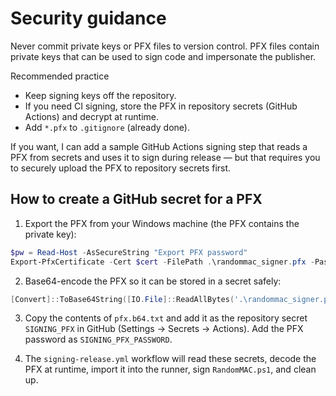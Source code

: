 Security guidance
=================

Never commit private keys or PFX files to version control. PFX files contain private keys that can be used to sign code and impersonate the publisher.

Recommended practice
- Keep signing keys off the repository.
- If you need CI signing, store the PFX in repository secrets (GitHub Actions) and decrypt at runtime.
- Add `*.pfx` to `.gitignore` (already done).

If you want, I can add a sample GitHub Actions signing step that reads a PFX from secrets and uses it to sign during release — but that requires you to securely upload the PFX to repository secrets first.

How to create a GitHub secret for a PFX
--------------------------------------

1. Export the PFX from your Windows machine (the PFX contains the private key):

```powershell
$pw = Read-Host -AsSecureString "Export PFX password"
Export-PfxCertificate -Cert $cert -FilePath .\randommac_signer.pfx -Password $pw
```

2. Base64-encode the PFX so it can be stored in a secret safely:

```powershell
[Convert]::ToBase64String([IO.File]::ReadAllBytes('.\randommac_signer.pfx')) > pfx.b64.txt
```

3. Copy the contents of `pfx.b64.txt` and add it as the repository secret `SIGNING_PFX` in GitHub (Settings → Secrets → Actions). Add the PFX password as `SIGNING_PFX_PASSWORD`.

4. The `signing-release.yml` workflow will read these secrets, decode the PFX at runtime, import it into the runner, sign `RandomMAC.ps1`, and clean up.
